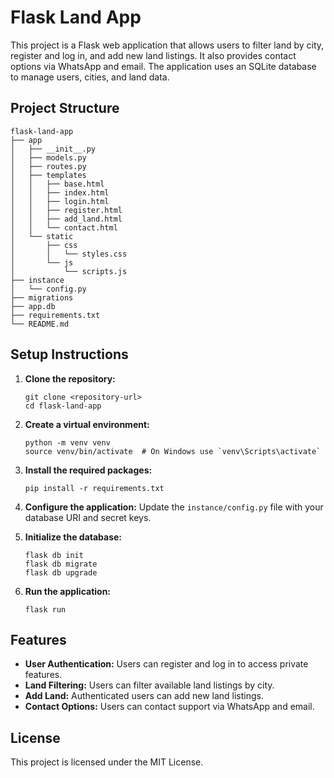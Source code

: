 # Flask Land App

This project is a Flask web application that allows users to filter land by city, register and log in, and add new land listings. It also provides contact options via WhatsApp and email. The application uses an SQLite database to manage users, cities, and land data.

## Project Structure

```
flask-land-app
├── app
│   ├── __init__.py
│   ├── models.py
│   ├── routes.py
│   ├── templates
│   │   ├── base.html
│   │   ├── index.html
│   │   ├── login.html
│   │   ├── register.html
│   │   ├── add_land.html
│   │   └── contact.html
│   └── static
│       ├── css
│       │   └── styles.css
│       └── js
│           └── scripts.js
├── instance
│   └── config.py
├── migrations
├── app.db
├── requirements.txt
└── README.md
```

## Setup Instructions

1. **Clone the repository:**
   ```
   git clone <repository-url>
   cd flask-land-app
   ```

2. **Create a virtual environment:**
   ```
   python -m venv venv
   source venv/bin/activate  # On Windows use `venv\Scripts\activate`
   ```

3. **Install the required packages:**
   ```
   pip install -r requirements.txt
   ```

4. **Configure the application:**
   Update the `instance/config.py` file with your database URI and secret keys.

5. **Initialize the database:**
   ```
   flask db init
   flask db migrate
   flask db upgrade
   ```

6. **Run the application:**
   ```
   flask run
   ```

## Features

- **User Authentication:** Users can register and log in to access private features.
- **Land Filtering:** Users can filter available land listings by city.
- **Add Land:** Authenticated users can add new land listings.
- **Contact Options:** Users can contact support via WhatsApp and email.

## License

This project is licensed under the MIT License.